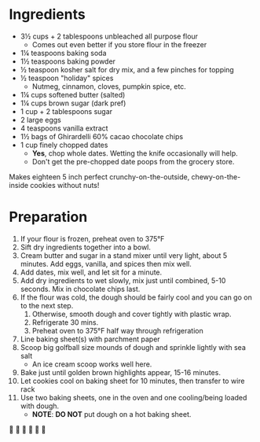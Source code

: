# Ingredients
- 3½ cups + 2 tablespoons unbleached all purpose flour
  - Comes out even better if you store flour in the freezer
- 1¼ teaspoons baking soda
- 1½ teaspoons baking powder
- ½ teaspoon kosher salt for dry mix, and a few pinches for topping
- ½ teaspoon "holiday" spices
  - Nutmeg, cinnamon, cloves, pumpkin spice, etc.
- 1¼ cups softened butter (salted)
- 1¼ cups brown sugar (dark pref)
- 1 cup + 2 tablespoons sugar
- 2 large eggs
- 4 teaspoons vanilla extract
- 1½ bags of Ghirardelli 60% cacao chocolate chips
- 1 cup finely chopped dates
  - **Yes**, chop whole dates. Wetting the knife occasionally will help.
  - Don't get the pre-chopped date poops from the grocery store.

Makes eighteen 5 inch perfect crunchy-on-the-outside, chewy-on-the-inside cookies without nuts!

# Preparation
1. If your flour is frozen, preheat oven to 375°F
2. Sift dry ingredients together into a bowl.
3. Cream butter and sugar in a stand mixer until very light, about 5 minutes. Add eggs, vanilla, and spices then mix well.
4. Add dates, mix well, and let sit for a minute.
5. Add dry ingredients to wet slowly, mix just until combined, 5-10 seconds. Mix in chocolate chips last.
6. If the flour was cold, the dough should be fairly cool and you can go on to the next step.
   1. Otherwise, smooth dough and cover tightly with plastic wrap.
   2. Refrigerate 30 mins.
   3. Preheat oven to 375°F half way through refrigeration
7. Line baking sheet(s) with parchment paper
8. Scoop big golfball size mounds of dough and sprinkle lightly with sea salt
   - An ice cream scoop works well here.
9. Bake just until golden brown highlights appear, 15-16 minutes.
10. Let cookies cool on baking sheet for 10 minutes, then transfer to wire rack
11. Use two baking sheets, one in the oven and one cooling/being loaded with dough.
    - **NOTE**: **DO NOT** put dough on a hot baking sheet.

:tada: :cookie: :tada: :cookie: :tada: :cookie:
